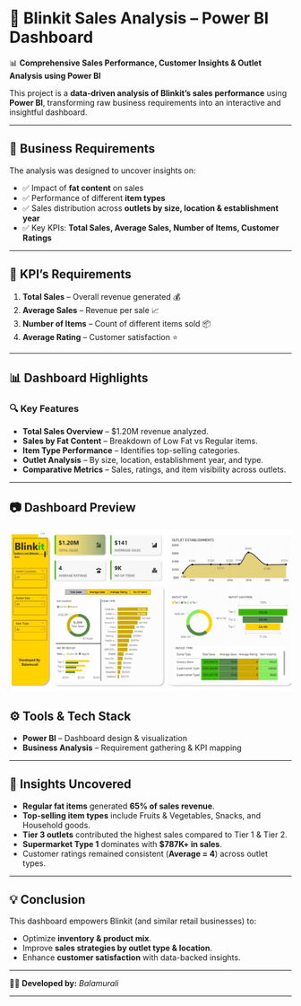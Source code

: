 
# 🚀 Blinkit Sales Analysis – Power BI Dashboard

📊 **Comprehensive Sales Performance, Customer Insights & Outlet Analysis using Power BI**

This project is a **data-driven analysis of Blinkit’s sales performance** using **Power BI**, transforming raw business requirements into an interactive and insightful dashboard.

---

## 📌 Business Requirements

The analysis was designed to uncover insights on:

* ✅ Impact of **fat content** on sales
* ✅ Performance of different **item types**
* ✅ Sales distribution across **outlets by size, location & establishment year**
* ✅ Key KPIs: **Total Sales, Average Sales, Number of Items, Customer Ratings**

---

## 🔑 KPI’s Requirements

1. **Total Sales** – Overall revenue generated 💰
2. **Average Sales** – Revenue per sale 📈
3. **Number of Items** – Count of different items sold 📦
4. **Average Rating** – Customer satisfaction ⭐

---

## 📊 Dashboard Highlights

### 🔍 Key Features

* **Total Sales Overview** – \$1.20M revenue analyzed.
* **Sales by Fat Content** – Breakdown of Low Fat vs Regular items.
* **Item Type Performance** – Identifies top-selling categories.
* **Outlet Analysis** – By size, location, establishment year, and type.
* **Comparative Metrics** – Sales, ratings, and item visibility across outlets.

---

## 📷 Dashboard Preview

![Dashboard](https://github.com/s-balamurali/Blinkit_Dashboard_PowerBI/blob/main/Blinkit_DashBoard_2025.jpg)

## ⚙️ Tools & Tech Stack

* **Power BI** – Dashboard design & visualization
* **Business Analysis** – Requirement gathering & KPI mapping

---

## 🚀 Insights Uncovered

* **Regular fat items** generated **65% of sales revenue**.
* **Top-selling item types** include Fruits & Vegetables, Snacks, and Household goods.
* **Tier 3 outlets** contributed the highest sales compared to Tier 1 & Tier 2.
* **Supermarket Type 1** dominates with **\$787K+ in sales**.
* Customer ratings remained consistent (**Average = 4**) across outlet types.

---

## 💡 Conclusion

This dashboard empowers Blinkit (and similar retail businesses) to:

* Optimize **inventory & product mix**.
* Improve **sales strategies by outlet type & location**.
* Enhance **customer satisfaction** with data-backed insights.

---

👨‍💻 **Developed by:** *Balamurali*


---


